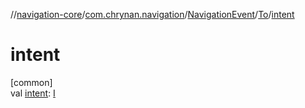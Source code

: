 //[navigation-core](../../../../index.md)/[com.chrynan.navigation](../../index.md)/[NavigationEvent](../index.md)/[To](index.md)/[intent](intent.md)

# intent

[common]\
val [intent](intent.md): [I](index.md)
